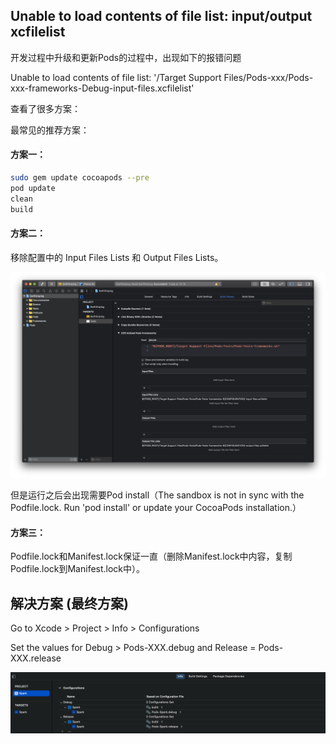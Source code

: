 ## Unable to load contents of file list: input/output xcfilelist

开发过程中升级和更新Pods的过程中，出现如下的报错问题


Unable to load contents of file list: '/Target Support Files/Pods-xxx/Pods-xxx-frameworks-Debug-input-files.xcfilelist'


查看了很多方案：

最常见的推荐方案：
#### 方案一：

```bash
sudo gem update cocoapods --pre
pod update
clean
build

```


#### 方案二：

移除配置中的 Input Files Lists 和 Output Files Lists。

![config](../source/20240612_IOS_001.png)

但是运行之后会出现需要Pod install（The sandbox is not in sync with the Podfile.lock. Run 'pod install' or update your CocoaPods installation.）



#### 方案三：
Podfile.lock和Manifest.lock保证一直（删除Manifest.lock中内容，复制Podfile.lock到Manifest.lock中）。



## 解决方案 (最终方案)

Go to Xcode > Project > Info > Configurations

Set the values for Debug > Pods-XXX.debug and Release = Pods-XXX.release

![config](../source/20240612_IOS_002.png)